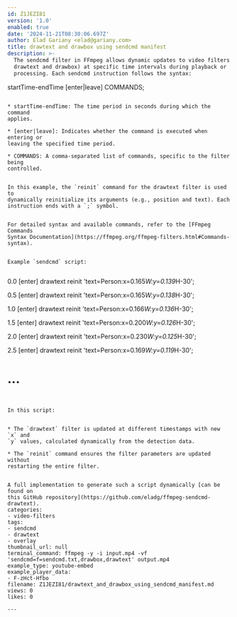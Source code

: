 ```yaml
---
id: Z1JEZI81
version: '1.0'
enabled: true
date: '2024-11-21T08:30:06.697Z'
author: Elad Gariany <elad@gariany.com>
title: drawtext and drawbox using sendcmd manifest
description: >-
  The sendcmd filter in FFmpeg allows dynamic updates to video filters (e.g.,
  drawtext and drawbox) at specific time intervals during playback or
  processing. Each sendcmd instruction follows the syntax:


  ```

  startTime-endTime [enter|leave] COMMANDS;

  ```

  * startTime-endTime: The time period in seconds during which the command
  applies.

  * [enter|leave]: Indicates whether the command is executed when entering or
  leaving the specified time period.

  * COMMANDS: A comma-separated list of commands, specific to the filter being
  controlled.


  In this example, the `reinit` command for the drawtext filter is used to
  dynamically reinitialize its arguments (e.g., position and text). Each
  instruction ends with a `;` symbol.


  For detailed syntax and available commands, refer to the [FFmpeg Commands
  Syntax Documentation](https://ffmpeg.org/ffmpeg-filters.html#Commands-syntax).


  Example `sendcmd` script:


  ```

  0.0 [enter] drawtext reinit 'text=Person:x=0.165*W:y=0.139*H-30';

  0.5 [enter] drawtext reinit 'text=Person:x=0.165*W:y=0.138*H-30';

  1.0 [enter] drawtext reinit 'text=Person:x=0.166*W:y=0.136*H-30';

  1.5 [enter] drawtext reinit 'text=Person:x=0.200*W:y=0.126*H-30';

  2.0 [enter] drawtext reinit 'text=Person:x=0.230*W:y=0.125*H-30';

  2.5 [enter] drawtext reinit 'text=Person:x=0.169*W:y=0.119*H-30';

  # ...

  ```


  In this script:


  * The `drawtext` filter is updated at different timestamps with new `x` and
  `y` values, calculated dynamically from the detection data.

  * The `reinit` command ensures the filter parameters are updated without
  restarting the entire filter.


  A full implementation to generate such a script dynamically [can be found on
  this GitHub repository](https://github.com/eladg/ffmpeg-sendcmd-drawtext).
categories:
  - video-filters
tags:
  - sendcmd
  - drawtext
  - overlay
thumbnail_url: null
terminal_command: ffmpeg -y -i input.mp4 -vf 'sendcmd=f=sendcmd.txt,drawbox,drawtext' output.mp4
example_type: youtube-embed
example_player_data:
  - F-zHct-Hfbo
filename: Z1JEZI81/drawtext_and_drawbox_using_sendcmd_manifest.md
views: 0
likes: 0

---
```

